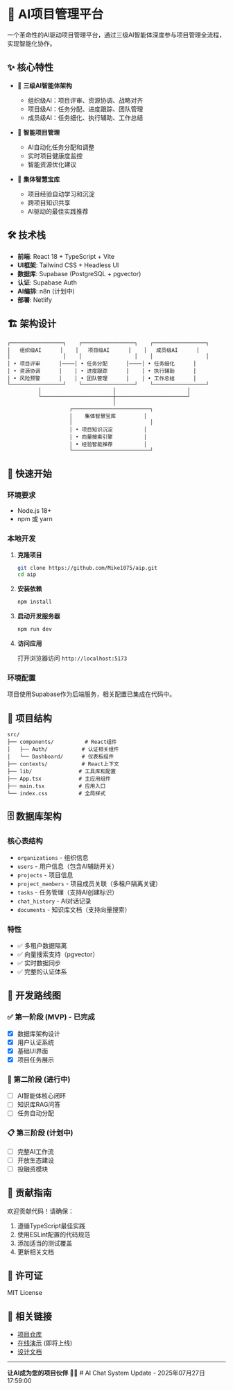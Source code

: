 # 🤖 AI项目管理平台

一个革命性的AI驱动项目管理平台，通过三级AI智能体深度参与项目管理全流程，实现智能化协作。

## ✨ 核心特性

- 🎯 **三级AI智能体架构**
  - 组织级AI：项目评审、资源协调、战略对齐
  - 项目级AI：任务分配、进度跟踪、团队管理
  - 成员级AI：任务细化、执行辅助、工作总结

- 🚀 **智能项目管理**
  - AI自动化任务分配和调整
  - 实时项目健康度监控
  - 智能资源优化建议

- 🧠 **集体智慧宝库**
  - 项目经验自动学习和沉淀
  - 跨项目知识共享
  - AI驱动的最佳实践推荐

## 🛠️ 技术栈

- **前端**: React 18 + TypeScript + Vite
- **UI框架**: Tailwind CSS + Headless UI
- **数据库**: Supabase (PostgreSQL + pgvector)
- **认证**: Supabase Auth
- **AI编排**: n8n (计划中)
- **部署**: Netlify

## 🏗️ 架构设计

```
┌─────────────────┐    ┌─────────────────┐    ┌─────────────────┐
│   组织级AI      │    │   项目级AI      │    │   成员级AI      │
│                 │    │                 │    │                 │
│ • 项目评审      │────│ • 任务分配      │────│ • 任务细化      │
│ • 资源协调      │    │ • 进度跟踪      │    │ • 执行辅助      │
│ • 风险预警      │    │ • 团队管理      │    │ • 工作总结      │
└─────────────────┘    └─────────────────┘    └─────────────────┘
          │                       │                       │
          └───────────────────────┼───────────────────────┘
                                  │
                    ┌─────────────────────────┐
                    │    集体智慧宝库         │
                    │                         │
                    │ • 项目知识沉淀          │
                    │ • 向量搜索引擎          │
                    │ • 经验智能推荐          │
                    └─────────────────────────┘
```

## 🚀 快速开始

### 环境要求

- Node.js 18+
- npm 或 yarn

### 本地开发

1. **克隆项目**
   ```bash
   git clone https://github.com/Mike1075/aip.git
   cd aip
   ```

2. **安装依赖**
   ```bash
   npm install
   ```

3. **启动开发服务器**
   ```bash
   npm run dev
   ```

4. **访问应用**
   
   打开浏览器访问 `http://localhost:5173`

### 环境配置

项目使用Supabase作为后端服务，相关配置已集成在代码中。

## 📁 项目结构

```
src/
├── components/          # React组件
│   ├── Auth/           # 认证相关组件
│   └── Dashboard/      # 仪表板组件
├── contexts/           # React上下文
├── lib/               # 工具库和配置
├── App.tsx            # 主应用组件
├── main.tsx           # 应用入口
└── index.css          # 全局样式
```

## 🗄️ 数据库架构

### 核心表结构

- `organizations` - 组织信息
- `users` - 用户信息（包含AI辅助开关）
- `projects` - 项目信息
- `project_members` - 项目成员关联（多租户隔离关键）
- `tasks` - 任务管理（支持AI创建标识）
- `chat_history` - AI对话记录
- `documents` - 知识库文档（支持向量搜索）

### 特性

- ✅ 多租户数据隔离
- ✅ 向量搜索支持（pgvector）
- ✅ 实时数据同步
- ✅ 完整的认证体系

## 🚀 开发路线图

### ✅ 第一阶段 (MVP) - 已完成
- [x] 数据库架构设计
- [x] 用户认证系统
- [x] 基础UI界面
- [x] 项目任务展示

### 🔄 第二阶段 (进行中)
- [ ] AI智能体核心闭环
- [ ] 知识库RAG问答
- [ ] 任务自动分配

### 📋 第三阶段 (计划中)
- [ ] 完整AI工作流
- [ ] 开放生态建设
- [ ] 投融资模块

## 🤝 贡献指南

欢迎贡献代码！请确保：

1. 遵循TypeScript最佳实践
2. 使用ESLint配置的代码规范
3. 添加适当的测试覆盖
4. 更新相关文档

## 📄 许可证

MIT License

## 🔗 相关链接

- [项目仓库](https://github.com/Mike1075/aip)
- [在线演示](https://aip-ai-project.netlify.app) (即将上线)
- [设计文档](./AI驱动的软件项目管理平台：详细设计方案.md)

---

**让AI成为您的项目伙伴** 🤖✨ # AI Chat System Update - 2025年07月27日 17:59:00
